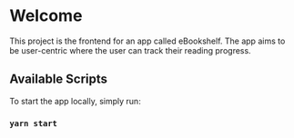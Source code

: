 # Welcome

This project is the frontend for an app called eBookshelf. The app aims to be user-centric where the user can track their reading progress.

## Available Scripts

To start the app locally, simply run:

### `yarn start`
